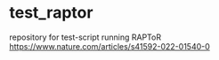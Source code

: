 # test_raptor
repository for test-script running RAPToR https://www.nature.com/articles/s41592-022-01540-0
